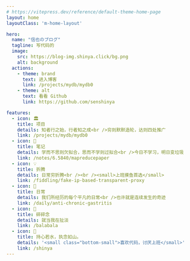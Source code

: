 ```yaml
---
# https://vitepress.dev/reference/default-theme-home-page
layout: home
layoutClass: 'm-home-layout'

hero:
  name: "信也のブログ"
  tagline: 写代码的
  image:
    src: https://blog-img.shinya.click/bg.png
    alt: background
  actions:
    - theme: brand
      text: 进入博客
      link: /projects/mydb/mydb0
    - theme: alt
      text: 看看 Github
      link: https://github.com/senshinya

features:
  - icon: 🏛️
    title: 项目
    details: 知者行之始，行者知之成<br />穷则默默造轮，达则四处推广
    link: /projects/mydb/mydb0
  - icon: 📖
    title: 笔记
    details: 学而不思则欠拟合，思而不学则过拟合<br />今日不学习，明日变垃圾
    link: /notes/6.5840/mapreducepaper
  - icon: 💡
    title: 折腾
    details: 日常穷折腾<br /><br /><small>上班摸鱼首选</small>
    link: /fiddling/fake-ip-based-transparent-proxy
  - icon: 🌟
    title: 日常
    details: 我们所经历的每个平凡的日常<br />也许就是连续发生的奇迹
    link: /daily/anti-chronic-gastritis
  - icon: 🧾
    title: 碎碎念
    details: 就当我在扯淡
    link: /balabala
  - icon: 💯
    title: 持心若水，执念如山。
    details: '<small class="bottom-small">喜欢代码，讨厌上班</small>'
    link: /shinya
---
```


<Heatmap />

<style>
.m-home-layout .details small {
  opacity: 0.8;
}

.m-home-layout .item:last-child .details {
  display: flex;
  justify-content: flex-end;
  align-items: end;
}

@media (min-width: 768px) {
  .VPHome {
    margin-bottom: 50px !important;
  }
}
</style>